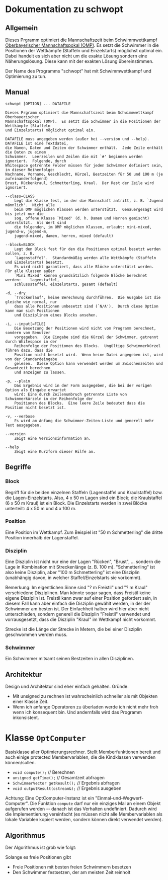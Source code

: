 Dokumentation zu schwopt
========================

Allgemein
---------

Dieses Prgramm optimiert die Mannschaftszeit beim Schwimmwettkampf [Oberbayerischer Mannschaftspokal (OMP)](http://www.bsv-oberbayern.de/omp/start.html).  Es setzt die Schwimmer in die Positionen der Wettkämpfe (Staffeln und Einzelstarts) möglichst optimal ein.  Dabei handelt es sich aber nicht um die exakte Lösung sondern eine Näherungslösung.  Diese kann mit der exakten Lösung übereinstimmen.

Der Name des Programms "schwopt" hat mit Schwimmwettkampf und Optimierung zu tun.

Manual
------

    schwopt [OPTION] ... DATAFILE

    Dieses Prgramm optimiert die Mannschaftszeit beim Schwimmwettkampf Oberbayerischer
    Mannschaftspokal (OMP).  Es setzt die Schwimmer in die Positionen der Wettkämpfe (Staffeln
    und Einzelstarts) möglichst optimal ein.

    DATAFILE muss angegeben werden (außer bei --version und --help).  DATAFILE ist eine Textdatei,
    die Namen, Daten und Zeiten der Schwimmer enthält.  Jede Zeile enthält die Daten zu einem
    Schwimmer.  Leerzeilen und Zeilen die mit `#' beginnen werden ignoriert.  Folgende, durch
    Whitespace getrennte Felder müssen für jeden Schwimmer definiert sein, in dieser Reihenfolge:
    Nachname, Vorname, Geschlecht, Kürzel, Bestzeiten für 50 und 100 m (je aufeinanderfolgend)
    Brust, Rückenkraul, Schmetterling, Kraul.  Der Rest der Zeile wird ignoriert.

    --class=CLASS
        Legt die Klasse fest, in der die Mannschaft antritt, z. B. `Jugend männlich'.  Nicht alle
        beim OMP möglichen Klassen werden unterstützt.  Genauergesagt wird bis jetzt nur die
        sog. offene Klasse `Mixed' (d. h. Damen und Herren gemischt) unterstützt.  Als Wert sind
        die folgenden, im OMP möglichen Klassen, erlaubt: mini-mixed, jugend-w, jugend-m,
        jugend-mixed, damen, herren, mixed (default)

    --block=BLOCK
        Legt den Block fest für den die Positionen optimal besetzt werden sollen, z. B.
        `Lagenstaffel'.  Standardmäßig werden alle Wettkämpfe (Staffeln und Einzelstarts) besetzt.
        Es wird nicht garantiert, dass alle Blöcke unterstützt werden.  Für alle Klassen außer
        `Mini Mixed' können grundsätzlich folgende Blöcke berechnet werden:    lagenstaffel,
        schlussstaffel, einzelstarts, gesamt (default)

    -d, --dry
        `Trockenlauf', keine Berechnung durchführen.  Die Ausgabe ist die gleiche wie normal, nur
        dass alle Positionen unbesetzt sind (`N/A').  Durch diese Option kann man sich Positionen
        und Disziplinen eines Blocks ansehen.

    -i, --input[=FILE]
        Die Besetzung der Positionen wird nicht vom Programm berechnet, sondern vom Benutzer
        vorgegeben.  Die Eingabe sind die Kürzel der Schwimmer, getrennt durch Whitespace in der
        Reihenfolge der Positionen des Blocks.  Ungültige Schwimmerkürzel führen dazu, dass die
        Position nicht besetzt wird.  Wenn keine Datei angegeben ist, wird von der Standardeingabe
        gelesen.  Diese Option kann verwendet werden um Zwischenzeiten und Gesamtzeit berechnen
        und anzeigen zu lassen.

    -p, --plain
        Das Ergebnis wird in der Form ausgegeben, die bei der vorigen Option als Eingabe erwartet
        wird: Eine durch Zeilenumbruch getrennte Liste von Schwimmerkürzeln in der Reihenfolge der
        Positionen des Blocks.  Eine leere Zeile bedeutet dass die Position nicht besetzt ist.

    -v, --verbose
        Es wird am Anfang die Schwimmer-Zeiten-Liste und generell mehr Text ausgegeben.

    --version
        Zeigt eine Versionsinformation an.

    --help
        Zeigt eine Kurzform dieser Hilfe an.



Begriffe
--------

### Block

Begriff für die beiden einzelnen Staffeln (Lagenstaffel und Kraulstaffel) bzw. die Lagen-Einzelstarts.
Also, 4 x 50 m Lagen sind ein Block; die Kraulstaffel (6 x 50 m Kraul) ist ein Block.  Die Einzelstarts werden in zwei Blöcke unterteilt: 4 x 50 m und 4 x 100 m.

### Position

Eine Position im Wettkampf.  Zum Beispiel ist "50 m Schmetterling" die dritte Position innerhalb der Lagenstaffel.

### Disziplin

Eine Disziplin ist nicht nur eine der Lagen "Rücken", "Brust", ... sondern die Lage in Kombination mit Streckenlänge (z. B. 100 m).  "Schmetterling" ist also keine Disziplin, aber "100 m Schmetterling" ist eine Disziplin (unabhängig davon, in welcher Staffel/Einzelstarts sie vorkommt).

Bemerkung: Im eigentlichen Sinne sind "? m Freistil" und "? m Kraul" verschiedene Disziplinen.  Man könnte sogar sagen, dass Freistil keine eigene Disziplin ist.  Freistil kann zwar auf einer Position gefordert sein, in diesem Fall kann aber einfach die Disziplin gewählt werden, in der der Schwimmer am besten ist.  Der Einfachheit halber wird hier aber nicht unterschieden, sondern generell die Disziplin "Freistil" verwendet und vorrausgesetzt, dass die Disziplin "Kraul" im Wettkampf nicht vorkommt.

Strecke ist die Länge der Strecke in Metern, die bei einer Disziplin geschwommen werden muss.

### Schwimmer

Ein Schwimmer mitsamt seinen Bestzeiten in allen Disziplinen.

Architektur
-----------

Design und Architektur sind eher einfach gehalten.  Gründe:

- Mit unsigned zu rechnen ist wahrscheinlich schneller als mit Objekten einer Klasse Zeit.
- Wenn ich anfange Operatoren zu überladen werde ich nicht mehr froh wenn ich konsequent bin.  Und andernfalls wird das Programm inkonsistent.

# Klasse `OptComputer`

Basisklasse aller Optimierungsrechner.  Stellt Memberfunktionen bereit und auch einige protected Membervariablen, die die Kindklassen verwenden können/sollen.

- `void compute();` // Berechnen
- `unsigned getTime();` // Gesamtzeit abfragen
- `SchwimmerVector getResult();` // Ergebnis abfragen
- `void outputResult(ostream&);` // Ergebnis ausgeben

Achtung: Eine OptComputer-Instanz ist ein "Einmal-und-Wegwerf-Computer".  Die Funktion `compute` darf nur ein einziges Mal an einem Objekt aufgerufen werden -- danach ist das Verhalten undefiniert.  Dadurch wird die Implementierung vereinfacht (es müssen nicht alle Membervariablen als lokale Variablen kopiert werden, sondern können direkt verwendet werden).

Algorithmus
-----------

Der Algorithmus ist grob wie folgt:

Solange es freie Positionen gibt
 - Freie Positionen mit besten freien Schwimmern besetzen
 - Den Schwimmer festsetzen, der am meisten Zeit reinholt